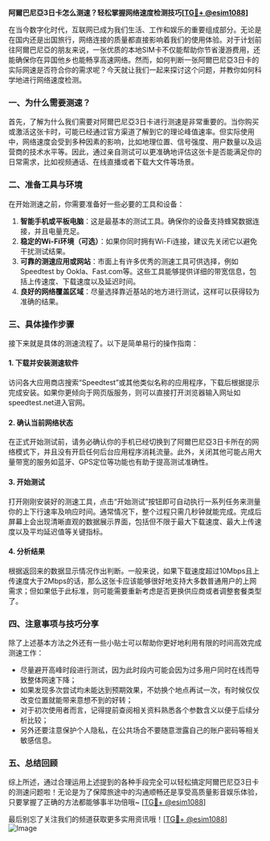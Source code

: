 **阿爾巴尼亞3日卡怎么测速？轻松掌握网络速度检测技巧[[TG💪+ @esim1088](https://t.me/s/esim1088)]**

在当今数字化时代，互联网已成为我们生活、工作和娱乐的重要组成部分。无论是在国内还是出国旅行，网络连接的质量都直接影响着我们的使用体验。对于计划前往阿爾巴尼亞的朋友来说，一张优质的本地SIM卡不仅能帮助你节省漫游费用，还能确保你在异国他乡也能畅享高速网络。然而，如何判断一张阿爾巴尼亞3日卡的实际网速是否符合你的需求呢？今天就让我们一起来探讨这个问题，并教你如何科学地进行网络速度检测。

### 一、为什么需要测速？

首先，了解为什么我们需要对阿爾巴尼亞3日卡进行测速是非常重要的。当你购买或激活这张卡时，可能已经通过官方渠道了解到它的理论峰值速率。但实际使用中，网络速度会受到多种因素的影响，比如地理位置、信号强度、用户数量以及运营商的技术水平等。因此，通过亲自测试可以更准确地评估这张卡是否能满足你的日常需求，比如视频通话、在线直播或者下载大文件等场景。

### 二、准备工具与环境

在开始测速之前，你需要准备好一些必要的工具和设备：

1. **智能手机或平板电脑**：这是最基本的测试工具。确保你的设备支持蜂窝数据连接，并且电量充足。
2. **稳定的Wi-Fi环境（可选）**：如果你同时拥有Wi-Fi连接，建议先关闭它以避免干扰测试结果。
3. **可靠的测速应用或网站**：市面上有许多优秀的测速工具可供选择，例如Speedtest by Ookla、Fast.com等。这些工具能够提供详细的带宽信息，包括上传速度、下载速度以及延迟时间。
4. **良好的网络覆盖区域**：尽量选择靠近基站的地方进行测试，这样可以获得较为准确的结果。

### 三、具体操作步骤

接下来就是具体的测速流程了。以下是简单易行的操作指南：

#### 1. 下载并安装测速软件
访问各大应用商店搜索“Speedtest”或其他类似名称的应用程序，下载后根据提示完成安装。如果你更倾向于网页版服务，则可以直接打开浏览器输入网址如speedtest.net进入官网。

#### 2. 确认当前网络状态
在正式开始测试前，请务必确认你的手机已经切换到了阿爾巴尼亞3日卡所在的网络模式下，并且没有开启任何后台应用程序消耗流量。此外，关闭其他可能占用大量带宽的服务如蓝牙、GPS定位等功能也有助于提高测试准确性。

#### 3. 开始测试
打开刚刚安装好的测速工具，点击“开始测试”按钮即可自动执行一系列任务来测量你的上下行速率及响应时间。通常情况下，整个过程只需几秒钟就能完成。完成后屏幕上会出现清晰直观的数据展示界面，包括但不限于最大下载速度、最大上传速度以及平均延迟值等关键指标。

#### 4. 分析结果
根据返回来的数据显示情况作出判断。一般来说，如果下载速度超过10Mbps且上传速度大于2Mbps的话，那么这张卡应该能够很好地支持大多数普通用户的上网需求；但如果低于此标准，则可能需要重新考虑是否更换供应商或者调整套餐类型了。

### 四、注意事项与技巧分享

除了上述基本方法之外还有一些小贴士可以帮助你更好地利用有限的时间高效完成测速工作：

- 尽量避开高峰时段进行测试，因为此时段内可能会因为过多用户同时在线而导致整体网速下降；
- 如果发现多次尝试均未能达到预期效果，不妨换个地点再试一次，有时候仅仅改变位置就能带来意想不到的好转；
- 对于初次使用者而言，记得提前查阅相关资料熟悉各个参数含义以便于后续分析比较；
- 另外还要注意保护个人隐私，在公共场合不要随意泄露自己的账户密码等相关敏感信息。

### 五、总结回顾

综上所述，通过合理运用上述提到的各种手段完全可以轻松搞定阿爾巴尼亞3日卡的测速问题啦！无论是为了保障旅途中的沟通顺畅还是享受高质量影音娱乐体验，只要掌握了正确的方法都能够事半功倍哦~ [[TG💪+ @esim1088](https://t.me/s/esim1088)]

最后别忘了关注我们的频道获取更多实用资讯哦！[[TG💪+ @esim1088](https://t.me/s/esim1088)]  
![Image](https://i.postimg.cc/4NQfJmqS/Snipaste-2025-05-13-00-14-12.png)